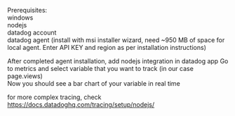 Prerequisites:  
windows  
nodejs  
datadog account  
datadog agent (install with msi installer wizard, need ~950 MB of space for local agent. Enter API KEY and region as per installation instructions)  

After completed agent installation, add nodejs integration in datadog app
Go to metrics and select variable that you want to track (in our case page.views)  
Now you should see a bar chart of your variable in real time

for more complex tracing, check https://docs.datadoghq.com/tracing/setup/nodejs/
